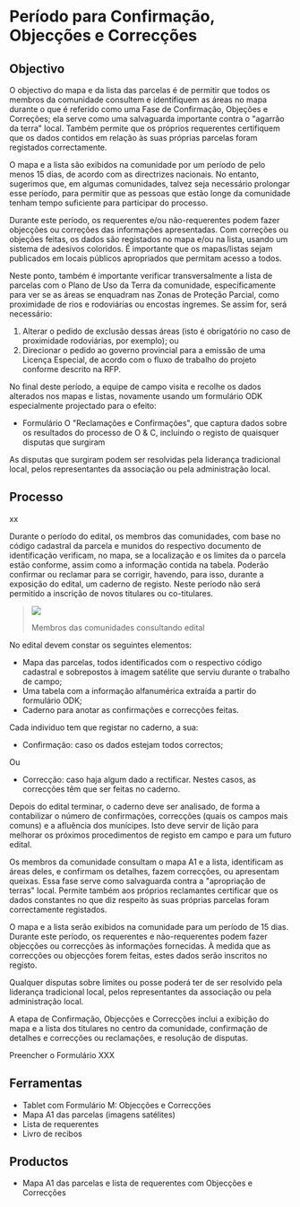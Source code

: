# Período para Confirmação, Objecções e Correcções

## Objectivo

O objectivo do mapa e da lista das parcelas é de permitir que todos os membros da comunidade consultem e identifiquem as áreas no mapa durante o que é referido como uma Fase de Confirmação, Objeções e Correções; ela serve como uma salvaguarda importante contra o "agarrão da terra" local. Também permite que os próprios requerentes certifiquem que os dados contidos em relação às suas próprias parcelas foram registados correctamente.

O mapa e a lista são exibidos na comunidade por um período de pelo menos 15 dias, de acordo com as directrizes nacionais. No entanto, sugerimos que, em algumas comunidades, talvez seja necessário prolongar esse período, para permitir que as pessoas que estão longe da comunidade tenham tempo suficiente para participar do processo.

Durante este período, os requerentes e/ou não-requerentes podem fazer objecções ou correções das informações apresentadas. Com correções ou objeções feitas, os dados são registados no mapa e/ou na lista, usando um sistema de adesivos coloridos. É importante que os mapas/listas sejam publicados em locais públicos apropriados que permitam acesso a todos.

Neste ponto, também é importante verificar transversalmente a lista de parcelas com o Plano de Uso da Terra da comunidade, especificamente para ver se as áreas se enquadram nas Zonas de Proteção Parcial, como proximidade de rios e rodoviárias ou encostas íngremes. Se assim for, será necessário:

1. Alterar o pedido de exclusão dessas áreas \(isto é obrigatório no caso de proximidade rodoviárias, por exemplo\); ou
2. Direcionar o pedido ao governo provincial para a emissão de uma Licença Especial, de acordo com o fluxo de trabalho do projeto conforme descrito na RFP.

No final deste período, a equipe de campo visita e recolhe os dados alterados nos mapas e listas, novamente usando um formulário ODK especialmente projectado para o efeito:

* Formulário O "Reclamações e Confirmações", que captura dados sobre os resultados do processo de O & C, incluindo o registo de quaisquer disputas que surgiram

As disputas que surgiram podem ser resolvidas pela liderança tradicional local, pelos representantes da associação ou pela administração local.

## Processo

xx

Durante o período do edital, os membros das comunidades, com base no código cadastral da parcela e munidos do respectivo documento de identificação verificam, no mapa, se a localização e os limites da o parcela estão conforme, assim como a informação contida na tabela. Poderão confirmar ou reclamar para se corrigir, havendo, para isso, durante a exposição do edital, um caderno de registo. Neste período não será permitido a inscrição de novos titulares ou co-titulares.

> ![](https://cavateco.gitbooks.io/cavateco-legend-manual/content/v/530ecdb2c486b274615ac19828fbbb1dba277b30/assets/edital_consult1.jpg)
>
> Membros das comunidades consultando edital

No edital devem constar os seguintes elementos:

* Mapa das parcelas, todos identificados com o respectivo código cadastral e sobrepostos à imagem satélite que serviu durante o trabalho de campo;
* Uma tabela com a informação alfanumérica extraída a partir do formulário ODK;
* Caderno para anotar as confirmações e correcções feitas.

Cada individuo tem que registar no caderno, a sua:

* Confirmação: caso os dados estejam todos correctos;

Ou

* Correcção: caso haja algum dado a rectificar. Nestes casos, as correcções têm que ser feitas no caderno.

Depois do edital terminar, o caderno deve ser analisado, de forma a contabilizar o número de confirmações, correcções \(quais os campos mais comuns\) e a afluência dos munícipes. Isto deve servir de lição para melhorar os próximos procedimentos de registo em campo e para um futuro edital.

Os membros da comunidade consultam o mapa A1 e a lista, identificam as áreas deles, e confirmam os detalhes, fazem correcções, ou apresentam queixas. Essa fase serve como salvaguarda contra a "apropriação de terras" local. Permite também aos próprios reclamantes certificar que os dados constantes no que diz respeito às suas próprias parcelas foram correctamente registados.

O mapa e a lista serão exibidos na comunidade para um período de 15 dias. Durante este período, os requerentes e não-requerentes podem fazer objecções ou correcções às informações fornecidas. À medida que as correcções ou objecções forem feitas, estes dados serão inscritos no registo.

Qualquer disputas sobre limites ou posse poderá ter de ser resolvido pela liderança tradicional local, pelos representantes da associação ou pela administração local.

A etapa de Confirmação, Objecções e Correcções inclui a exibição do mapa e a lista dos titulares no centro da comunidade, confirmação de detalhes e correcções ou reclamações, e resolução de disputas.

Preencher o Formulário XXX

## Ferramentas

* Tablet com Formulário M: Objecções e Correcções
* Mapa A1 das parcelas \(imagens satélites\)
* Lista de requerentes
* Livro de recibos

## Productos

* Mapa A1 das parcelas e lista de requerentes com Objecções e Correcções



